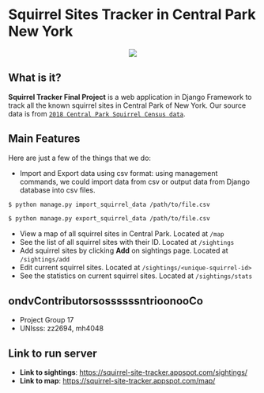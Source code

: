 Squirrel Sites Tracker in Central Park New York
====================================

<div align="center">
  <img src="https://github.com/zihui-zhou/Django_Project/blob/master/Squirrel_image.png"><br>
</div>

What is it?
-------------------
**Squirrel Tracker Final Project** is a web application in Django Framework to track all the known squirrel sites in Central Park of New York. Our source data is from [`2018 Central Park Squirrel Census data`](https://data.cityofnewyork.us/Environment/2018-Central-Park-Squirrel-Census-Squirrel-Data/vfnx-vebw).

Main Features
-------------------
Here are just a few of the things that we do:
- Import and Export data using csv format: using management commands, we could import data from csv or output data from Django database into csv files. 

```sh
$ python manage.py import_squirrel_data /path/to/file.csv
```
```sh
$ python manage.py export_squirrel_data /path/to/file.csv
```
- View a map of all squirrel sites in Central Park. Located at `/map`
- See the list of all squirrel sites with their ID. Located at `/sightings`
- Add squirrel sites by clicking **Add** on sightings page. Located at `/sightings/add`
- Edit current squirrel sites. Located at `/sightings/<unique-squirrel-id>`
- See the statistics on current squirrel sites. Located at `/sightings/stats`

ondvContributorsossssssntrioonooCo
-------------------
- Project Group 17
- UNIsss: zz2694, mh4048

Link to run server
-------------------
- **Link to sightings**: https://squirrel-site-tracker.appspot.com/sightings/
- **Link to map**: https://squirrel-site-tracker.appspot.com/map/

